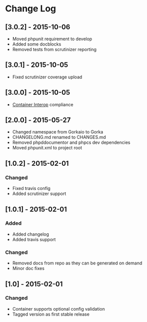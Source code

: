 # Change Log

## [3.0.2] - 2015-10-06
- Moved phpunit requirement to develop
- Added some docblocks
- Removed tests from scrutinizer reporting

## [3.0.1] - 2015-10-05
- Fixed scrutinizer coverage upload

## [3.0.0] - 2015-10-05
- [Container Interop](https://github.com/container-interop/container-interop) compliance

## [2.0.0] - 2015-05-27

- Changed namespace from Gorkaio to Gorka
- CHANGELONG.md renamed to CHANGES.md
- Removed phpddocumentor and phpcs dev dependencies
- Moved phpunit.xml to project root

## [1.0.2] - 2015-02-01
### Changed
- Fixed travis config
- Added scrutinizer support

## [1.0.1] - 2015-02-01
### Added
- Added changelog
- Added travis support

### Changed
- Removed docs from repo as they can be generated on demand
- Minor doc fixes

## [1.0] - 2015-02-01
### Changed
- Container supports optional config validation
- Tagged version as first stable release

